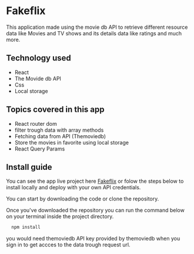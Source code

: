# Fakeflix
This application made using the movie db API to retrieve different resource data like Movies and TV shows and its details data like ratings and much more.

## Technology used
  
  * React
  * The Movide db API
  * Css
  * Local storage
 
## Topics covered in this app
  
  * React router dom
  * filter trough data with array methods
  * Fetching data from API (Themoviedb)
  * Store the movies in favorite using local storage
  * React Query Params

## Install guide
  
  You can see the app live project here [Fakeflix](https://fakeflix.emanueltejada.site/) or folow the steps below to install locally and deploy 
  with your own API credentials.
  
  
  You can start by downloading the code or clone the repository.
  
  Once you've downloaded the repository you can run the command below on your terminal inside the project directory.
  
  ```javascript
    npm install
  ```
  
  you would need themoviedb API key provided by themoviedb when you sign in  to get accces to the data trough request url.
